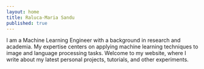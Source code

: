 ```yaml
---
layout: home
title: Raluca-Maria Sandu
published: true
---
```


I am a Machine Learning Engineer with a background in research and academia. My expertise centers on applying machine learning techniques to image and language processing tasks. Welcome to my website, where I write about my latest personal projects, tutorials, and other experiments.


